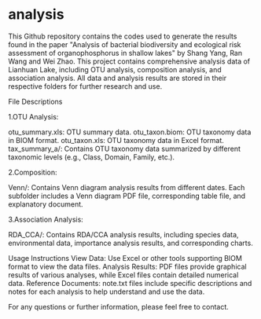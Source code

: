# analysis
This Github repository contains the codes used to generate the results found in the paper "Analysis of bacterial biodiversity and ecological risk assessment of organophosphorus in shallow lakes" by Shang Yang, Ran Wang and Wei Zhao. This project contains comprehensive analysis data of Lianhuan Lake, including OTU analysis, composition analysis, and association analysis. All data and analysis results are stored in their respective folders for further research and use.

File Descriptions

1.OTU Analysis:

otu_summary.xls: OTU summary data.
otu_taxon.biom: OTU taxonomy data in BIOM format.
otu_taxon.xls: OTU taxonomy data in Excel format.
tax_summary_a/: Contains OTU taxonomy data summarized by different taxonomic levels (e.g., Class, Domain, Family, etc.).

2.Composition:

Venn/: Contains Venn diagram analysis results from different dates. Each subfolder includes a Venn diagram PDF file, corresponding table file, and explanatory document.

3.Association Analysis:

RDA_CCA/: Contains RDA/CCA analysis results, including species data, environmental data, importance analysis results, and corresponding charts.

Usage Instructions
View Data: Use Excel or other tools supporting BIOM format to view the data files.
Analysis Results: PDF files provide graphical results of various analyses, while Excel files contain detailed numerical data.
Reference Documents: note.txt files include specific descriptions and notes for each analysis to help understand and use the data.

For any questions or further information, please feel free to contact.
